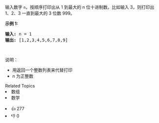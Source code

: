 <p>输入数字 <code>n</code>，按顺序打印出从 1 到最大的 n 位十进制数。比如输入 3，则打印出 1、2、3 一直到最大的 3 位数 999。</p>

<p><strong>示例 1:</strong></p>

<pre><strong>输入:</strong> n = 1
<strong>输出:</strong> [1,2,3,4,5,6,7,8,9]
</pre>

<p>&nbsp;</p>

<p>说明：</p>

<ul> 
 <li>用返回一个整数列表来代替打印</li> 
 <li>n 为正整数</li> 
</ul>

<div><div>Related Topics</div><div><li>数组</li><li>数学</li></div></div><br><div><li>👍 277</li><li>👎 0</li></div>